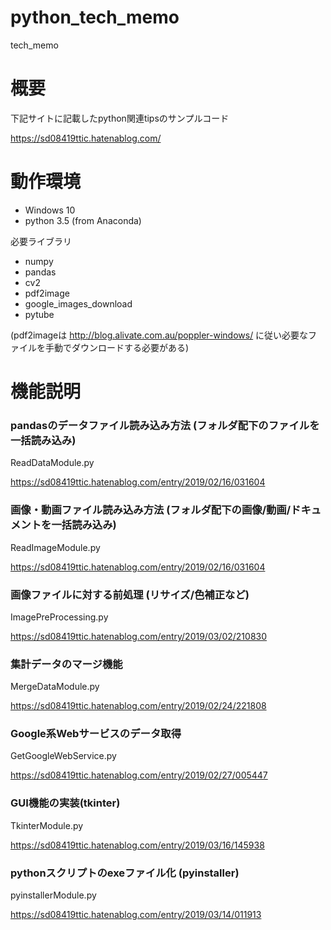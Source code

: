 # python_tech_memo

tech_memo


# 概要

下記サイトに記載したpython関連tipsのサンプルコード

https://sd08419ttic.hatenablog.com/

# 動作環境

* Windows 10
* python 3.5 (from Anaconda)

必要ライブラリ

* numpy
* pandas
* cv2
* pdf2image
* google_images_download
* pytube

(pdf2imageは http://blog.alivate.com.au/poppler-windows/ に従い必要なファイルを手動でダウンロードする必要がある)

# 機能説明

### pandasのデータファイル読み込み方法 (フォルダ配下のファイルを一括読み込み)

ReadDataModule.py

https://sd08419ttic.hatenablog.com/entry/2019/02/16/031604

### 画像・動画ファイル読み込み方法 (フォルダ配下の画像/動画/ドキュメントを一括読み込み)

ReadImageModule.py

https://sd08419ttic.hatenablog.com/entry/2019/02/16/031604

### 画像ファイルに対する前処理 (リサイズ/色補正など)

ImagePreProcessing.py

https://sd08419ttic.hatenablog.com/entry/2019/03/02/210830


### 集計データのマージ機能

MergeDataModule.py

https://sd08419ttic.hatenablog.com/entry/2019/02/24/221808

### Google系Webサービスのデータ取得

GetGoogleWebService.py

https://sd08419ttic.hatenablog.com/entry/2019/02/27/005447

### GUI機能の実装(tkinter)

TkinterModule.py

https://sd08419ttic.hatenablog.com/entry/2019/03/16/145938

### pythonスクリプトのexeファイル化 (pyinstaller)

pyinstallerModule.py

https://sd08419ttic.hatenablog.com/entry/2019/03/14/011913

